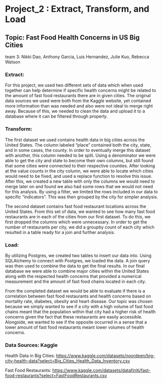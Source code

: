 # Project_2 : Extract, Transform, and Load 
## Topic: Fast Food Health Concerns in US Big Cities
team 3: Nikki Dao, Anthony Garcia, Luis Hernandez, Julie Kuo, Rebecca Watson

### Extract:

For this project, we used two different sets of data which when used together can help determine if specific health concerns might be related to the amount of fast food restaurants there are in given cities. The original data sources we used were both from the Kaggle website, yet contained more information than was needed and also were not ideal to merge right away. Because of this, we needed to clean the data and upload it to a database where it can be filtered through properly. 

### Transform:

The first dataset we used contains health data in big cities across the United States. The column labeled “place” contained both the city, state, and in some cases, the county. In order to eventually merge this dataset with another, this column needed to be split. Using a denominator we were able to get the city and state to become their own columns, but still found that some cities were connected to their respective counties. After looking at the value counts in the city column, we were able to locate which cities would need to be fixed, and used a replace function to resolve this issue. After this, we created a new table with only the columns we would need to merge later on and found we also had some rows that we would not need for this analysis. By using a filter, we limited the rows included in our data to specific “indicators”. This was then grouped by the city for simpler analysis. 

The second dataset contains fast food restaurant locations across the United States. From this set of data, we wanted to see how many fast food restaurants are in each of the cities from our first dataset. To do this, we first dropped the columns which were unnecessary. In order to get the number of restaurants per city, we did a groupby count of each city which resulted in a table ready for a join and further analysis. 


### Load:

By utilizing Postgres, we created two tables to insert our data into. Using SQLAlchemy to connect with Postgres, we loaded the data. A join query was then used to combine the data to get the final results. In our final database we were able to combine major cities within the United States along with the respected health concerns that provided a numerical measurement and the amount of fast food chains located in each city. 

From the completed dataset we would be able to evaluate if there is a correlation between fast food restaurants and health concerns based on mortality rate, diabetes, obesity and heart disease. Our topic was chosen because we simply wanted to see if a city with a high volume of fast food chains meant that the population within that city had a higher risk of health concerns given the fact that these restaurants are easily accessible. Alongside, we wanted to see if the opposite occurred in a sense that a lower amount of fast food restaurants meant lower volumes of health concerns. 


### Data Sources: Kaggle

Health Data in Big Cities:
https://www.kaggle.com/datasets/noordeen/big-city-health-data?select=Big_Cities_Health_Data_Inventory.csv 

Fast Food Restaurants:
https://www.kaggle.com/datasets/datafiniti/fast-food-restaurants?select=FastFoodRestaurants.csv

